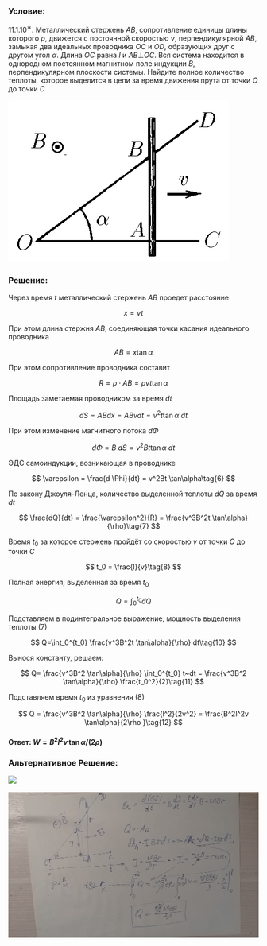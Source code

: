 ###  Условие: 

$11.1.10^{∗}.$ Металлический стержень $AB$, сопротивление единицы длины которого $\rho$, движется с постоянной скоростью $v$, перпендикулярной $AB$, замыкая два идеальных проводника $OC$ и $OD$, образующих друг с другом угол $\alpha$. Длина $OC$ равна $l$ и $AB ⊥ OC$. Вся система находится в однородном постоянном магнитном поле индукции $B$, перпендикулярном плоскости системы. Найдите полное количество теплоты, которое выделится в цепи за время движения прута от точки $O$ до точки $C$ 

![К задаче $11.1.10$|444x327, 35%](../../img/11.1.10/11.1.10.png)

###  Решение: 

Через время $t$ металлический стержень $AB$ проедет расстояние 

$$
x = vt\tag{1}
$$

При этом длина стержня $AB$, соединяющая точки касания идеального проводника

$$
AB = x \tan\alpha\tag{2}
$$

При этом сопротивление проводника составит

$$
R = \rho \cdot AB =  \rho vt \tan\alpha\tag{3}
$$

Площадь заметаемая проводником за время $dt$

$$
dS = AB dx = AB v dt = v^2t \tan\alpha ~dt\tag{4}
$$

При этом изменение магнитного потока $d \Phi$

$$
d \Phi = B ~dS = v^2Bt \tan\alpha ~dt\tag{5}
$$

ЭДС самоиндукции, возникающая в проводнике

$$
\varepsilon = \frac{d \Phi}{dt} = v^2Bt \tan\alpha\tag{6}
$$

По закону Джоуля-Ленца, количество выделенной теплоты $dQ$ за время $dt$

$$ 
\frac{dQ}{dt} = \frac{\varepsilon^2}{R} = \frac{v^3B^2t \tan\alpha}{\rho}\tag{7}
$$

Время $t_0$ за которое стержень пройдёт со скоростью $v$ от точки $O$ до точки $C$

$$
t_0 = \frac{l}{v}\tag{8}
$$

Полная энергия, выделенная за время $t_0$

$$
Q=\int_0^{t_0}dQ\tag{9}
$$

Подставляем в подинтегральное выражение, мощность выделения теплоты $(7)$

$$
Q=\int_0^{t_0} \frac{v^3B^2t \tan\alpha}{\rho} dt\tag{10}
$$

Вынося константу, решаем:

$$
Q= \frac{v^3B^2 \tan\alpha}{\rho} \int_0^{t_0} t~dt = \frac{v^3B^2 \tan\alpha}{\rho} \frac{t_0^2}{2}\tag{11}
$$

Подставляем время $t_0$ из уравнения $(8)$

$$
Q = \frac{v^3B^2 \tan\alpha}{\rho} \frac{l^2}{2v^2} = \frac{B^2l^2v \tan\alpha}{2\rho }\tag{12}
$$




####  Ответ: $W = B^2l^2v \, \tan\alpha /(2\rho )$

### Альтернативное Решение: 

![](https://www.youtube.com/embed/OAdPnTtjKBc) 

![|1857x1080, 67%](../../img/11.1.10/01.png) 
